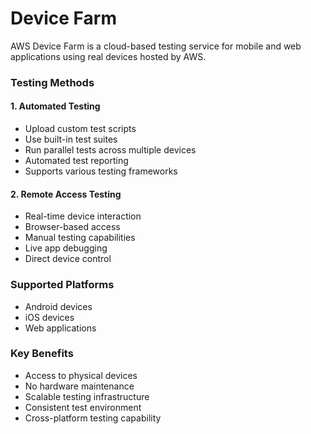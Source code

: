 # Device Farm

AWS Device Farm is a cloud-based testing service for mobile and web applications using real devices hosted by AWS.

### Testing Methods

#### 1. Automated Testing

* Upload custom test scripts
* Use built-in test suites
* Run parallel tests across multiple devices
* Automated test reporting
* Supports various testing frameworks

#### 2. Remote Access Testing

* Real-time device interaction
* Browser-based access
* Manual testing capabilities
* Live app debugging
* Direct device control

### Supported Platforms

* Android devices
* iOS devices
* Web applications

### Key Benefits

* Access to physical devices
* No hardware maintenance
* Scalable testing infrastructure
* Consistent test environment
* Cross-platform testing capability
